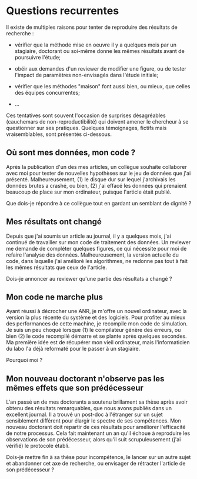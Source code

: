 # Questions recurrentes

Il existe de multiples raisons pour tenter de reproduire des résultats de recherche :

* vérifier que la méthode mise en oeuvre il y a quelques mois par un stagiaire, 
doctorant ou soi-même donne les mêmes résultats avant de poursuivre l'étude;

* obéir aux demandes d'un reviewer de modifier une figure, ou de tester l'impact
de paramètres non-envisagés dans l'étude initiale;

* vérifier que les méthodes "maison" font aussi bien, ou mieux, que celles des
équipes concurrentes;

* ...

Ces tentatives sont souvent l'occasion de surprises désagréables 
(cauchemars de non-reproductibilité) qui doivent amener le chercheur
à se questionner sur ses pratiques. 
Quelques témoignages, fictifs mais vraisemblables, sont présentés ci-dessous.

## Où sont mes données, mon code ?

Après la publication d'un des mes articles, un collègue souhaite collaborer 
avec moi pour tester de nouvelles hypothèses sur le jeu de données 
que j'ai présenté. Malheureusement, (1) le disque dur sur lequel 
j'archivais les données brutes a crashé, ou bien, (2) j'ai effacé 
les données qui prenaient beaucoup de place sur mon ordinateur, 
puisque l'article était publié. 

Que dois-je répondre à ce collègue tout en gardant un semblant de dignité ?

## Mes résultats ont changé

Depuis que j'ai soumis un article au journal, il y a quelques mois,
j'ai continué de travailler sur mon code de traitement des données.
Un reviewer me demande de compléter quelques figures, ce qui
nécessite pour moi de refaire l'analyse des données. 
Malheureusement, la  version actuelle du code, dans laquelle 
j'ai amélioré les algorithmes, ne redonne pas tout à fait 
les mêmes résultats que ceux de l'article.

Dois-je annoncer au reviewer qu'une partie des résultats a changé ?
    
## Mon code ne marche plus

Ayant réussi à décrocher une ANR, je m'offre un nouvel ordinateur,
avec la version la plus récente du système et des logiciels. 
Pour profiter au mieux des performances de cette machine, je 
recompile mon code de simulation. Je suis un peu choqué lorsque 
(1) le compilateur génère des erreurs, ou bien 
(2) le code recompilé démarre et se plante après quelques secondes. 
Ma première idée est de récupérer mon vieil ordinateur, mais 
l'informaticien du labo l'a déjà reformaté pour le
passer à un stagiaire. 

Pourquoi moi ?

## Mon nouveau doctorant n'observe pas les mêmes effets que son prédécesseur

L'an passé un de mes doctorants a soutenu brillament sa thèse après
avoir obtenu des résultats remarquables, que nous avons publiés dans 
un excellent journal. Il a trouvé un post-doc à l'étranger sur un sujet
sensiblement différent pour élargir le spectre de ses compétences.
Mon nouveau doctorant doit repartir de ces résultats pour améliorer 
l'efficacité de notre processus.
Cela fait maintenant un an qu'il échoue à reproduire les observations 
de son prédécesseur, alors qu'il suit scrupuleusement (j'ai vérifié)
le protocole établi.  

Dois-je mettre fin à sa thèse pour incompétence, le lancer sur un 
autre sujet et abandonner cet axe de recherche, ou envisager de 
rétracter l'article de son prédécesseur ?












